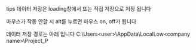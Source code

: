 tips
데이터 저장은 loading창에서 또는 직접 저장으로 저장 됩니다

마우스가 작동 안할 시
alt를 누르면 마우스 on, off가 됩니다

데이터 저장 경로는 아래 입니다
C:\Users\<user>\AppData\LocalLow\<company name>\Project_P
